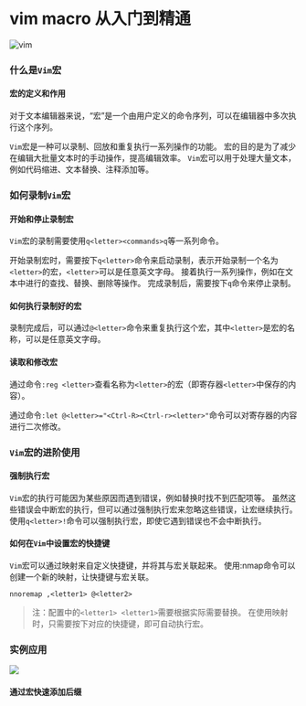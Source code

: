 # vim macro 从入门到精通

![vim](https://5.z.wiki/autoupload/20230712/7VXh.225X224-image.png)

### 什么是`Vim`宏

#### 宏的定义和作用

对于文本编辑器来说，“宏”是一个由用户定义的命令序列，可以在编辑器中多次执行这个序列。

`Vim`宏是一种可以录制、回放和重复执行一系列操作的功能。
宏的目的是为了减少在编辑大批量文本时的手动操作，提高编辑效率。
`Vim`宏可以用于处理大量文本，例如代码缩进、文本替换、注释添加等。

### 如何录制`Vim`宏

#### 开始和停止录制宏

`Vim`宏的录制需要使用`q<letter><commands>q`等一系列命令。

开始录制宏时，需要按下`q<letter>`命令来启动录制，表示开始录制一个名为`<letter>`的宏，`<letter>`可以是任意英文字母。
接着执行一系列操作，例如在文本中进行的查找、替换、删除等操作。
完成录制后，需要按下`q`命令来停止录制。


#### 如何执行录制好的宏

录制完成后，可以通过`@<letter>`命令来重复执行这个宏，其中`<letter>`是宏的名称，可以是任意英文字母。

#### 读取和修改宏


通过命令`:reg <letter>`查看名称为`<letter>`的宏（即寄存器`<letter>`中保存的内容）。

通过命令`:let @<letter>="<Ctrl-R><Ctrl-r><letter>"`命令可以对寄存器的内容进行二次修改。


### `Vim`宏的进阶使用

#### 强制执行宏

`Vim`宏的执行可能因为某些原因而遇到错误，例如替换时找不到匹配项等。
虽然这些错误会中断宏的执行，但可以通过强制执行宏来忽略这些错误，让宏继续执行。
使用`q<letter>!`命令可以强制执行宏，即使它遇到错误也不会中断执行。

#### 如何在`Vim`中设置宏的快捷键

`Vim`宏可以通过映射来自定义快捷键，并将其与宏关联起来。
使用:nmap命令可以创建一个新的映射，让快捷键与宏关联。
```
nnoremap ,<letter1> @<letter2>
```

> 注：配置中的`<letter1> <letter1>`需要根据实际需要替换。
在使用映射时，只需要按下对应的快捷键，即可自动执行宏。

### 实例应用

![](https://z.wiki/autoupload/20230712/rGQJ.446X1168-image.png)

#### 通过宏快速添加后缀

<VideoPlayer src="https://fudongdong-statics.oss-cn-beijing.aliyuncs.com/autoupload/20230712/a09D.我的影片_13.mp4" />

